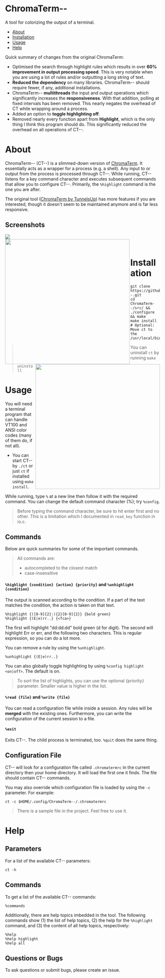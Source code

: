 # ChromaTerm--
A tool for colorizing the output of a terminal.

- [About](#about)
- [Installation](#installation)
- [Usage](#usage)
- [Help](#help)

Quick summary of changes from the original ChromaTerm:
- Optimised the search through highlight rules which results in over **60% improvement in output processing speed**. This is very notable when you are using a lot of rules and/or outputting a long string of text.
- **Reduced the dependency** on many libraries. ChromaTerm-- should  require fewer, if any, additional installations.
- ChromaTerm-- **multithreads** the input and output operations which significantly increases the **responsiveness**. With that addition, polling at fixed intervals has been removed. This nearly negates the overhead of CT while wrapping around a process.
- Added an option to **toggle highlighting off**.
- Removed nearly every function apart from **Highlight**, which is the only thing I think this program should do. This significantly reduced the overhead on all operations of CT--.


# About
ChromaTerm-- (CT--) is a slimmed-down version of [ChromaTerm](https://github.com/tunnelsup/chromaterm). It essentially acts as a wrapper for a process (e.g. a shell). Any input to or output from the process is processed through CT--.
While running,  CT-- listens for a key command character and executes subsequent commands that allow you to configure CT--. Primarily, the `%highlight` command is the one you are after.

The original tool ([ChromaTerm by TunnelsUp](www.tunnelsup.com/chromaterm/)) has more features if you are interested, though it doesn't seem to be maintained anymore and is far less responsive.


## Screenshots

<img src="https://raw.githubusercontent.com/hSaria/ChromaTerm--/master/images/junos-show-interface-brief.png"/>
<br/>
<img height=405px align=left src="https://raw.githubusercontent.com/hSaria/ChromaTerm--/master/images/junos-show-route.png"/>
<img height=405px align=right src="https://raw.githubusercontent.com/hSaria/ChromaTerm--/master/images/ios-show-interface.png"/>
<div style="height: 20px; width 100%"></div>



# Installation
```
git clone https://github.com/hSaria/ChromaTerm--.git
cd ChromaTerm--/src/ && ./configure && make
make install  # Optional: Move ct to the /usr/local/bin
```

> You can uninstall `ct` by running `make uninstall`

# Usage
You will need a terminal program that can handle VT100 and ANSI color codes (many of them do, if not all).
- You can start CT-- by `./ct` or just `ct` if installed using `make install`.

While running, type `%` at a new line then follow it with the required command. You can change the default command character (%); try `%config`.

> Before typing the command character, be sure to hit enter first and no other. This is a limitation which I documented in `read_key` function in io.c.

## Commands
Below are quick summaries for some of the important commands.

> All commands are:
> - autocompleted to the closest match
> - case-insensitive

#### `%highlight {condition} {action} {priority}` and `%unhighlight {condition}`
The output is scanned according to the condition. If a part of the text matches the condition, the action is taken on that text.
```
%highlight {([0-9]{2}:){2}[0-9]{2}} {bold green}
%highlight {(E|e)rr..} {<fca>}
```
The first will highlight "dd:dd:dd" bold green (d for digit). The second will highlight Err or err, and the following two characters. This is regular expression, so you can do a lot more.

You can remove a rule by using the `%unhighlight`.
```
%unhighlight {(E|e)rr..}
```

You can also globally toggle highlighting by using `%config highlight <on|off>`. The default is on.

> To sort the list of highlights, you can use the optional {priority} parameter. Smaller value is higher in the list.

#### `%read {file}` and `%write {file}`
You can read a configuration file while inside a session. Any rules will be **merged** with the existing ones. Furthermore, you can write the configuration of the current session to a file.

#### `%exit`
Exits CT--. The child process is terminated, too. `%quit` does the same thing.

## Configuration File
CT-- will look for a configuration file called `.chromatermrc` in the current directory then your home directory. It will load the first one it finds. The file should contain CT-- commands.

You may also override which configuration file is loaded by using the `-c` parameter. For example:
```
ct -c $HOME/.config/ChromaTerm--/.chromatermrc
```

> There is a sample file in the project. Feel free to use it.


# Help

## Parameters
For a list of the available CT-- parameters:
```
ct -h
```

## Commands
To get a list of the available CT-- commands:
```
%commands
```

Additionally, there are help topics imbedded in the tool. The following commands show (1) the list of help topics, (2) the help for the `%highlight` command, and (3) the content of all help topics, respectively:
```
%help
%help highlight
%help all
```

## Questions or Bugs
To ask questions or submit bugs, please create an issue.
